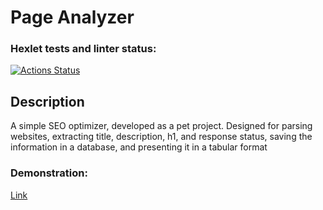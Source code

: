 # Page Analyzer
### Hexlet tests and linter status:
[![Actions Status](https://github.com/Ivan-Lysenko/php-project-9/actions/workflows/hexlet-check.yml/badge.svg)](https://github.com/Ivan-Lysenko/php-project-9/actions)

## Description

A simple SEO optimizer, developed as a pet project. Designed for parsing websites, extracting title, description, h1, and response status, saving the information in a database, and presenting it in a tabular format

### Demonstration:
[Link](https://ivandev.pro/page-analyzer)